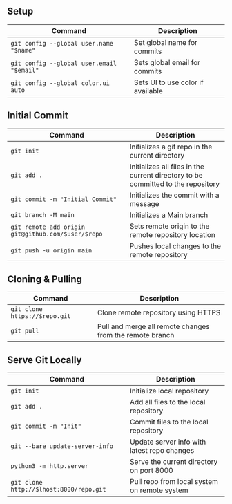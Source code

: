 ## Setup 
| Command                                   | Description                       |
| ----------------------------------------- | --------------------------------- |
| `git config --global user.name "$name"`   | Set global name for commits       |
| `git config --global user.email "$email"` | Sets global email for commits     |
| `git config --global color.ui auto`       | Sets UI to use color if available |

## Initial Commit
| Command                                            | Description                                                                      |
| -------------------------------------------------- | -------------------------------------------------------------------------------- |
| `git init`                                         | Initializes a git repo in the current directory                                  |
| `git add .`                                        | Initializes all files in the current directory to be committed to the repository |
| `git commit -m "Initial Commit"`                   | Initializes the commit with a message                                            |
| `git branch -M main`                               | Initializes a Main branch                                                        |
| `git remote add origin git@github.com/$user/$repo` | Sets remote origin to the remote repository location                             |
| `git push -u origin main`                          | Pushes local changes to the remote repository                                    |                                                   |                                                                                  |

## Cloning & Pulling
| Command                       | Description                                              |
| ----------------------------- | -------------------------------------------------------- |
| `git clone https://$repo.git` | Clone remote repository using HTTPS                      |
| `git pull`                    | Pull and merge all remote changes from the remote branch |

## Serve Git Locally
| Command                                 | Description                                  |
| --------------------------------------- | -------------------------------------------- |
| `git init`                              | Initialize local repository                  |
| `git add .`                             | Add all files to the local repository        |
| `git commit -m "Init"`                  | Commit files to the local repository         |
| `git --bare update-server-info`         | Update server info with latest repo changes  |
| `python3 -m http.server`                | Serve the current directory on port 8000     |
| `git clone http://$lhost:8000/repo.git` | Pull repo from local system on remote system |

